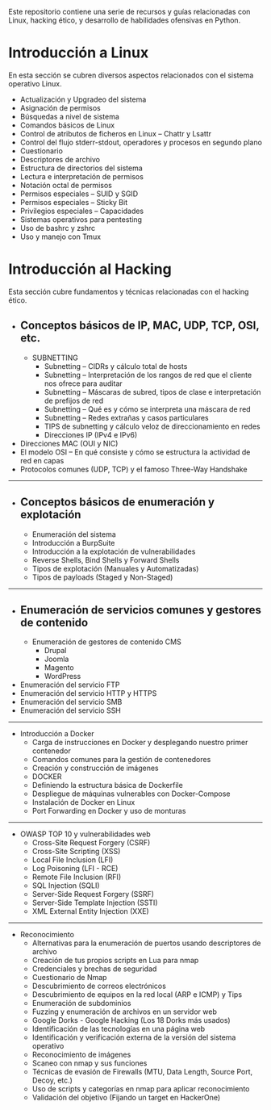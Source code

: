 
Este repositorio contiene una serie de recursos y guías relacionadas con Linux, hacking ético, y desarrollo de habilidades ofensivas en Python.

# Introducción a Linux

En esta sección se cubren diversos aspectos relacionados con el sistema operativo Linux.

- Actualización y Upgradeo del sistema
- Asignación de permisos
- Búsquedas a nivel de sistema
- Comandos básicos de Linux
- Control de atributos de ficheros en Linux – Chattr y Lsattr
- Control del flujo stderr-stdout, operadores y procesos en segundo plano
- Cuestionario
- Descriptores de archivo
- Estructura de directorios del sistema
- Lectura e interpretación de permisos
- Notación octal de permisos
- Permisos especiales – SUID y SGID
- Permisos especiales – Sticky Bit
- Privilegios especiales – Capacidades
- Sistemas operativos para pentesting
- Uso de bashrc y zshrc
- Uso y manejo con Tmux

# Introducción al Hacking

Esta sección cubre fundamentos y técnicas relacionadas con el hacking ético.

- ## Conceptos básicos de IP, MAC, UDP, TCP, OSI, etc.
	- SUBNETTING
		- Subnetting – CIDRs y cálculo total de hosts
		- Subnetting – Interpretación de los rangos de red que el cliente nos ofrece para auditar
		- Subnetting – Máscaras de subred, tipos de clase e interpretación de prefijos de red
		- Subnetting – Qué es y cómo se interpreta una máscara de red
		- Subnetting – Redes extrañas y casos particulares
		- TIPS de subnetting y cálculo veloz de direccionamiento en redes
        - Direcciones IP (IPv4 e IPv6)
- Direcciones MAC (OUI y NIC)
- El modelo OSI – En qué consiste y cómo se estructura la actividad de red en capas
- Protocolos comunes (UDP, TCP) y el famoso Three-Way Handshake
---
- ## Conceptos básicos de enumeración y explotación
	- Enumeración del sistema
	- Introducción a BurpSuite
	- Introducción a la explotación de vulnerabilidades
	- Reverse Shells, Bind Shells y Forward Shells
	- Tipos de explotación (Manuales y Automatizadas)
	- Tipos de payloads (Staged y Non-Staged)
----
- ## Enumeración de servicios comunes y gestores de contenido
	- Enumeración de gestores de contenido CMS
		- Drupal
		- Joomla
		- Magento
		- WordPress
- Enumeración del servicio FTP
- Enumeración del servicio HTTP y HTTPS
- Enumeración del servicio SMB
- Enumeración del servicio SSH
----
- Introducción a Docker
	- Carga de instrucciones en Docker y desplegando nuestro primer contenedor
	- Comandos comunes para la gestión de contenedores
	- Creación y construcción de imágenes
	- DOCKER
	- Definiendo la estructura básica de Dockerfile
	- Despliegue de máquinas vulnerables con Docker-Compose
	- Instalación de Docker en Linux
	- Port Forwarding en Docker y uso de monturas
----
- OWASP TOP 10 y vulnerabilidades web
	- Cross-Site Request Forgery (CSRF)
	- Cross-Site Scripting (XSS)
	- Local File Inclusion (LFI)
	- Log Poisoning (LFI - RCE)
	- Remote File Inclusion (RFI)
	- SQL Injection (SQLI)
	- Server-Side Request Forgery (SSRF)
	- Server-Side Template Injection (SSTI)
	- XML External Entity Injection (XXE)
-----
-  Reconocimiento
	- Alternativas para la enumeración de puertos usando descriptores de archivo
	- Creación de tus propios scripts en Lua para nmap
	- Credenciales y brechas de seguridad
	- Cuestionario de Nmap
	- Descubrimiento de correos electrónicos
	- Descubrimiento de equipos en la red local (ARP e ICMP) y Tips
	- Enumeración de subdominios
	- Fuzzing y enumeración de archivos en un servidor web
	- Google Dorks - Google Hacking (Los 18 Dorks más usados)
	- Identificación de las tecnologías en una página web
	- Identificación y verificación externa de la versión del sistema operativo
	- Reconocimiento de imágenes
	- Scaneo con nmap y sus funciones
	- Técnicas de evasión de Firewalls (MTU, Data Length, Source Port, Decoy, etc.)
	- Uso de scripts y categorías en nmap para aplicar reconocimiento
	- Validación del objetivo (Fijando un target en HackerOne)

<!---
sk8ware/sk8ware is a ✨ special ✨ repository because its `README.md` appears on your GitHub profile.
You can click the Preview link to take a look at your changes.
--->


